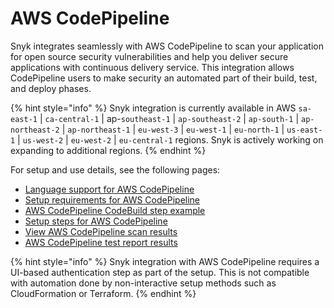 # AWS CodePipeline

Snyk integrates seamlessly with AWS CodePipeline to scan your application for open source security vulnerabilities and help you deliver secure applications with continuous delivery service. This integration allows CodePipeline users to make security an automated part of their build, test, and deploy phases.

{% hint style="info" %}
Snyk integration is currently available in AWS `sa-east-1` | `ca-central-1` | ap-`southeast-1` | `ap-southeast-2` | `ap-south-1` | `ap-northeast-2` | `ap-northeast-1` | `eu-west-3` | `eu-west-1` | `eu-north-1` | `us-east-1` | `us-west-2` | `eu-west-2` | `eu-central-1` regions. Snyk is actively working on expanding to additional regions.
{% endhint %}

For setup and use details, see the following pages:

* [Language support for AWS CodePipeline](language-support-for-aws-codepipeline.md)
* [Setup requirements for AWS CodePipeline](setup-requirements-for-aws-codepipeline.md)
* [AWS CodePipeline CodeBuild step example](aws-code-pipeline-codebuild-step-example.md)
* [Setup steps for AWS CodePipeline](setup-steps-for-aws-codepipeline.md)
* [View AWS CodePipeline scan results](view-aws-codepipeline-scan-results.md)
* [AWS CodePipeline test report results](aws-codepipeline-test-report-details.md)

{% hint style="info" %}
Snyk integration with AWS CodePipeline requires a UI-based authentication step as part of the setup. This is not compatible with automation done by non-interactive setup methods such as CloudFormation or Terraform.
{% endhint %}
